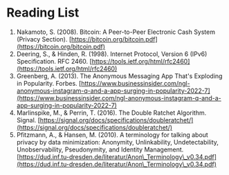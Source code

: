 # Reading List

1. Nakamoto, S. (2008). Bitcoin: A Peer-to-Peer Electronic Cash System (Privacy Section). [https://bitcoin.org/bitcoin.pdf](https://bitcoin.org/bitcoin.pdf)
2. Deering, S., & Hinden, R. (1998). Internet Protocol, Version 6 (IPv6) Specification. RFC 2460. [https://tools.ietf.org/html/rfc2460](https://tools.ietf.org/html/rfc2460)
3. Greenberg, A. (2013). The Anonymous Messaging App That's Exploding in Popularity. Forbes. [https://www.businessinsider.com/ngl-anonymous-instagram-q-and-a-app-surging-in-popularity-2022-7](https://www.businessinsider.com/ngl-anonymous-instagram-q-and-a-app-surging-in-popularity-2022-7)
4. Marlinspike, M., & Perrin, T. (2016). The Double Ratchet Algorithm. Signal. [https://signal.org/docs/specifications/doubleratchet/](https://signal.org/docs/specifications/doubleratchet/)
5. Pfitzmann, A., & Hansen, M. (2010). A terminology for talking about privacy by data minimization: Anonymity, Unlinkability, Undetectability, Unobservability, Pseudonymity, and Identity Management. [https://dud.inf.tu-dresden.de/literatur/Anon\_Terminology\_v0.34.pdf](https://dud.inf.tu-dresden.de/literatur/Anon\_Terminology\_v0.34.pdf)
